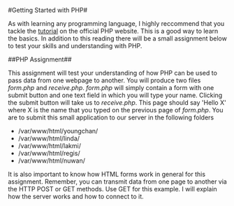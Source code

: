 #Getting Started with PHP#

As with learning any programming language, I highly reccommend that you tackle the [tutorial](http://en.wikipedia.org/wiki/LAMP_%28software_bundle%29) on the official PHP website. This is a good way to learn the basics. In addition to this reading there will be a small assignment below to test your skills and understanding with PHP.

##PHP Assignment##

This assignment will test your understanding of how PHP can be used to pass data from one webpage to another. You will produce two files *form.php* and *receive.php*. *form.php* will simply contain a form with one submit button and one text field in which you will type your name. Clicking the submit button will take us to *receive.php*. This page should say 'Hello X' where X is the name that you typed on the previous page of *form.php*. You are to submit this small application to our server in the following folders

- /var/www/html/youngchan/
- /var/www/html/linda/
- /var/www/html/lakmi/
- /var/www/html/regis/
- /var/www/html/nuwan/

It is also important to know how HTML forms work in general for this assignment. Remember, you can transmit data from one page to another via the HTTP POST or GET methods. Use GET for this example. I will explain how the server works and how to connect to it.

